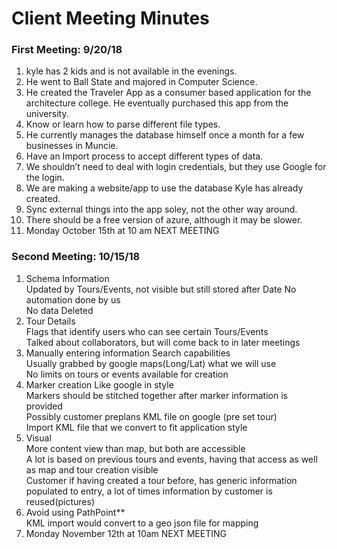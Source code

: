 # Client Meeting Minutes 

### First Meeting: 9/20/18
1. kyle has 2 kids and is not available in the evenings.
2. He went to Ball State and majored in Computer Science.
3. He created the Traveler App as a consumer based application for the architecture college. He eventually purchased this app from the university.
4. Know or learn how to parse different file types.
5. He currently manages the database himself once a month for a few businesses in Muncie.
6. Have an Import process to accept different types of data.
7. We shouldn’t need to deal with login credentials, but they use Google for the login.
8. We are making a website/app to use the database Kyle has already created. 
9. Sync external things into the app soley, not the other way around.
10. There should be a free version of azure, although it may be slower.
11. Monday October 15th at 10 am NEXT MEETING


### Second Meeting: 10/15/18
1. Schema Information  
Updated by Tours/Events, not visible but still stored after Date
No automation done by us  
No data Deleted  
2. Tour Details  
Flags that identify users who can see certain Tours/Events  
Talked about collaborators, but will come back to in later meetings
3. Manually entering information
Search capabilities  
Usually grabbed by google maps(Long/Lat) what we will use  
No limits on tours or events available for creation  
4. Marker creation
Like google in style  
Markers should be stitched together after marker information is provided  
Possibly customer preplans KML file on google (pre set tour)  
Import KML file that we convert to fit application style
5. Visual  
More content view than map, but both are accessible  
A lot is based on previous tours and events, having that access as well as map and tour creation visible   
Customer if having created a tour before, has generic information populated to entry, a lot of times information by customer   is reused(pictures)  
6. Avoid using PathPoint**  
KML import would convert to a geo json file for mapping
7. Monday November 12th at 10am NEXT MEETING
